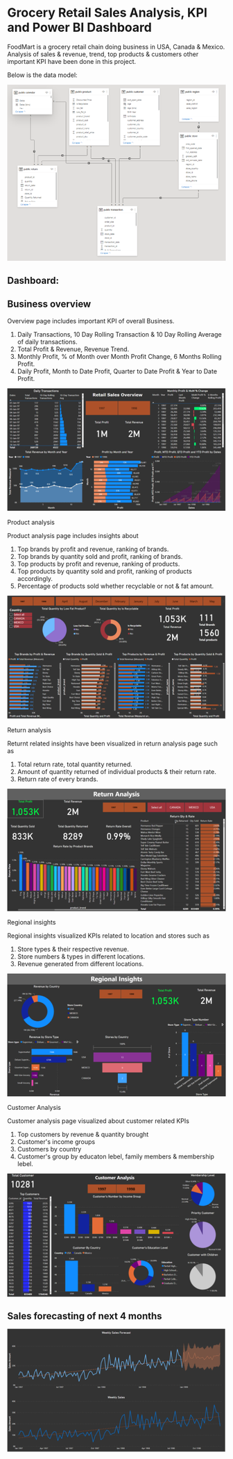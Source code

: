 # Grocery Retail Sales Analysis, KPI and Power BI Dashboard
FoodMart is a grocery retail chain doing business in USA, Canada & Mexico. Analysis of sales & revenue, trend, top products & customers other important KPI have been done in this project.

Below is the data model:

![alt text](https://github.com/jayedhussain/PowerBI_Dashboard_Grocery_Retail_Sales/blob/main/Images/FoodMart_Data_Model.png)

## Dashboard: 

## Business overview

Overview page includes important KPI of overall Business.
  1. Daily Transactions, 10 Day Rolling Transaction & 10 Day Rolling Average of daily transactions.
  2. Total Profit & Revenue, Revenue Trend.
  3. Monthly Profit, % of Month over Month Profit Change, 6 Months Rolling Profit.
  4. Daily Profit, Month to Date Profit, Quarter to Date Profit & Year to Date Profit.

![alt text](https://github.com/jayedhussain/PowerBI_Dashboard_Grocery_Retail_Sales/blob/main/Images/FM_Overview.png)


Product analysis

Product analysis page includes insights about
  1. Top brands by profit and revenue, ranking of brands.
  2. Top brands by quantity sold and profit, ranking of brands.
  3. Top products by profit and revenue, ranking of products.
  4. Top products by quantity sold and profit, ranking of products accordingly.
  5. Percentage of products sold whether recyclable or not & fat amount.

![alt text](https://github.com/jayedhussain/PowerBI_Dashboard_Grocery_Retail_Sales/blob/main/Images/FM_Product_Analysis.png)

Return analysis

Returnt related insights have been visualized in return analysis page such as
  1. Total return rate, total quantity returned.
  2. Amount of quantity returned of individual products & their return rate.
  3. Return rate of every brands.

![alt text](https://github.com/jayedhussain/PowerBI_Dashboard_Grocery_Retail_Sales/blob/main/Images/Return%20Analysis.png)

Regional insights

Regional insights visualized KPIs related to location and stores such as
  1. Store types & their respective revenue. 
  2. Store numbers & types in different locations.
  3. Revenue generated from different locations.

![alt text](https://github.com/jayedhussain/PowerBI_Dashboard_Grocery_Retail_Sales/blob/main/Images/Regional%20Insights.png)

Customer Analysis

Customer analysis page visualized about customer related KPIs
  1. Top customers by revenue & quantity brought
  2. Customer's income groups
  3. Customers by country
  4. Customer's group by educaton lebel, family members & membership lebel.

![alt text](https://github.com/jayedhussain/PowerBI_Dashboard_Grocery_Retail_Sales/blob/main/Images/Customer%20Analysis%20new.png)

## Sales forecasting of next 4 months

![alt text](https://github.com/jayedhussain/PowerBI_Dashboard_Grocery_Retail_Sales/blob/main/Images/Sales%20Forecast.png)

